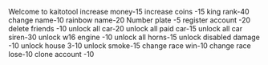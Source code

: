 Welcome to kaitotool
increase  money-15
increase coins -15
king rank-40
change name-10
rainbow name-20
Number plate -5
register account -20
delete friends -10
unlock all car-20
unlock all paid car-15
unlock all car siren-30
unlock w16 engine -10
unlock all horns-15
unlock disabled damage -10
unlock house 3-10
unlock smoke-15
change race win-10
change race lose-10
clone account -10
